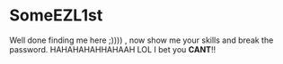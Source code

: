 # SomeEZL1st
Well done finding me here ;)))) , now show me your skills and break the password.
HAHAHAHAHHAHAAH LOL I bet you **CANT**!!
